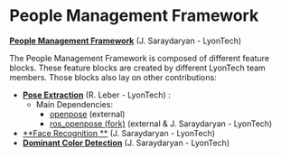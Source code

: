 # People Management Framework

[**People Management Framework**](https://github.com/jacques-saraydaryan/robocup_pepper-people_mng/tree/master) (J. Saraydaryan - LyonTech)

The People Management Framework is composed of different feature blocks. These feature blocks are created by different LyonTech team members. Those blocks also lay on other contributions:

- [**Pose Extraction**](https://github.com/m0rph03nix/ros_openpose_gossip) (R. Leber - LyonTech) :
  - Main Dependencies:
    - [openpose](https://github.com/CMU-Perceptual-Computing-Lab/openpose) (external)
    - [ros_openpose (fork)](https://github.com/jacques-saraydaryan/ros-openpose.git) (external & J. Saraydaryan - LyonTech)
- [**Face Recognition **](https://github.com/jacques-saraydaryan/ros_face_recognition) (J. Saraydaryan - LyonTech)
- [**Dominant Color Detection**](https://github.com/jacques-saraydaryan/ros_color_detection) (J. Saraydaryan - LyonTech)
